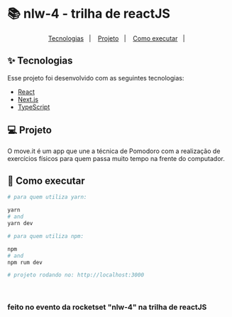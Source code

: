 # 📚 nlw-4 - trilha de reactJS


<p align="center">
  <a href="#-tecnologias">Tecnologias</a>&nbsp;&nbsp;&nbsp;|&nbsp;&nbsp;&nbsp;
  <a href="#-projeto">Projeto</a>&nbsp;&nbsp;&nbsp;|&nbsp;&nbsp;&nbsp;
  <a href="#-como-executar">Como executar</a>&nbsp;&nbsp;&nbsp;|&nbsp;&nbsp;&nbsp;
</p>


## ✨ Tecnologias

Esse projeto foi desenvolvido com as seguintes tecnologias:

- [React](https://reactjs.org) 
- [Next.js](https://nextjs.org/)
- [TypeScript](https://www.typescriptlang.org/)

## 💻 Projeto

O move.it é um app que une a técnica de Pomodoro com a realização de exercícios físicos para quem passa muito tempo na frente do computador.

## 🚀 Como executar

```bash 
# para quem utiliza yarn: 

yarn
# and
yarn dev

# para quem utiliza npm:

npm
# and
npm rum dev

# projeto rodando no: http://localhost:3000
```

<br>

### feito no evento da rocketset "nlw-4" na trilha de reactJS
